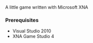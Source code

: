A little game written with Microsoft XNA

### Prerequisites
* Visual Studio 2010
* XNA Game Studio 4